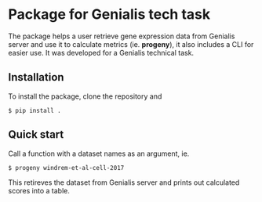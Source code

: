 # Package for Genialis tech task

The package helps a user retrieve gene expression data from Genialis server and use it to calculate metrics (ie. **progeny**), it also includes a CLI for easier use. It was developed for a Genialis technical task. 

## Installation

To install the package, clone the repository and
```
$ pip install .
```

## Quick start

Call a function with a dataset names as an argument, ie.
```
$ progeny windrem-et-al-cell-2017
```
This retireves the dataset from Genialis server and prints out calculated scores into a table.
